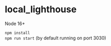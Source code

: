# local_lighthouse
Node 16+

```npm install```   
```npm run start``` (by default running on port 3030)   
